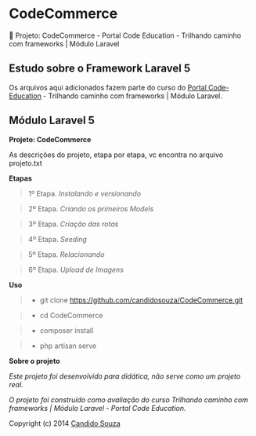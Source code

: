 CodeCommerce
=======================

:book: Projeto: CodeCommerce - Portal Code Education - Trilhando caminho com frameworks | Módulo Laravel

Estudo sobre o Framework Laravel 5
--------------------------------

Os arquivos aqui adicionados fazem parte do curso do <a href="http://sites.code.education/trilhando-frameworks/" title="Portal Code Education" target="_blank" >Portal Code-Education</a> - Trilhando caminho com frameworks | Módulo Laravel.

Módulo Laravel 5
--------------

**Projeto: CodeCommerce**

As descrições do projeto, etapa por etapa, vc encontra no arquivo projeto.txt

**Etapas**

>1º Etapa. *Instalando e versionando*

>2º Etapa. *Criando os primeiros Models*

>3º Etapa. *Criação das rotas*

>4º Etapa. *Seeding*

>5º Etapa. *Relacionando*

>6º Etapa. *Upload de Imagens*

**Uso**

> - git clone https://github.com/candidosouza/CodeCommerce.git

> - cd CodeCommerce

> - composer install

> - php artisan serve

**Sobre o projeto**

*Este projeto foi desenvolvido para didática, não serve como um projeto real.*

*O projeto foi construido como avaliação do curso Trilhando caminho com frameworks | Módulo Laravel - Portal Code Education.*

Copyright (c) 2014 <a href="http://candidosouza.com.br/" title="Candido Souza" target="_blank" >Candido Souza</a>
